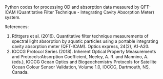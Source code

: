 Python codes for processing OD and absorption data measured by QFT-ICAM (Quantitative Filter Technique - Integrating Cavity Absorption Meter) system. 

References:
1) Röttgers et al. (2016). Quantitative filter technique measurements of spectral light absorption by aquatic particles using a portable integrating cavity absorption meter (QFT-ICAM). Optics express, 24(2), A1-A20.
2) IOCCG Protocol Series (2018). Inherent Optical Property Measurements and Protocols:Absorption Coefficient, Neeley, A. R. and Mannino, A. (eds.), IOCCG Ocean Optics and Biogeochemistry Protocols for Satellite Ocean Colour Sensor Validation, Volume 1.0, IOCCG, Dartmouth, NS, Canada.
